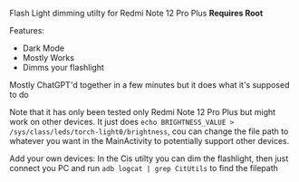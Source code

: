 Flash Light dimming utilty for Redmi Note 12 Pro Plus
**Requires Root**

Features:
- Dark Mode
- Mostly Works
- Dimms your flashlight

Mostly ChatGPT'd together in a few minutes but it does what it's supposed to do

Note that it has only been tested only Redmi Note 12 Pro Plus but might work on other devices. It just does `echo BRIGHTNESS_VALUE > /sys/class/leds/torch-light0/brightness`, cou can change the file path to whatever you want in the MainActivity to potentially support other devices.

Add your own devices:
In the Cis utilty you can dim the flashlight, then just connect you PC and run `adb logcat | grep CitUtils` to find the filepath
